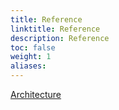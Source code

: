 ```yaml
---
title: Reference
linktitle: Reference
description: Reference
toc: false
weight: 1
aliases:
---
```



[Architecture](architecture)